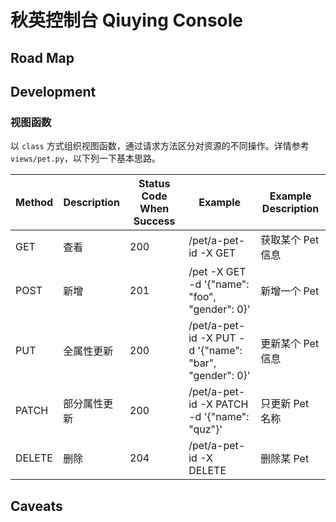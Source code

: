 # 秋英控制台 Qiuying Console

## Road Map

## Development

### 视图函数

以 `class` 方式组织视图函数，通过请求方法区分对资源的不同操作。详情参考 `views/pet.py`，以下列一下基本思路。

| Method | Description  | Status Code When Success | Example                                                | Example Description |
| ------ | ------------ | ------------------------ | ------------------------------------------------------ | ------------------- |
| GET    | 查看         | 200                      | /pet/a-pet-id -X GET                                   | 获取某个 Pet 信息   |
| POST   | 新增         | 201                      | /pet -X GET -d '{"name": "foo", "gender": 0}'          | 新增一个 Pet        |
| PUT    | 全属性更新   | 200                      | /pet/a-pet-id -X PUT -d '{"name": "bar", "gender": 0}' | 更新某个 Pet 信息   |
| PATCH  | 部分属性更新 | 200                      | /pet/a-pet-id -X PATCH -d '{"name": "quz"}'            | 只更新 Pet 名称     |
| DELETE | 删除         | 204                      | /pet/a-pet-id -X DELETE                                | 删除某 Pet          |

## Caveats
